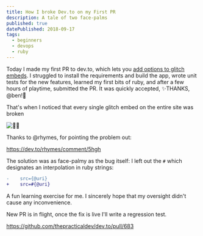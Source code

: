 ```yaml
---
title: How I broke Dev.to on my First PR
description: A tale of two face-palms
published: true
datePublished: 2018-09-17
tags:
  - beginners
  - devops
  - ruby
---
```


Today I made my first PR to dev.to, which lets you [add options to glitch embeds](https://github.com/thepracticaldev/dev.to/pull/680). I struggled to install the requirements and build the app, wrote unit tests for the new features, learned my first bits of ruby, and after a few hours of playtime, submitted the PR. It was quickly accepted, ✨THANKS, @ben!🌟

That's when I noticed that every single glitch embed on the entire site was broken 

![🤦‍♂️](https://media.giphy.com/media/3og0INyCmHlNylks9O/giphy.gif)

Thanks to @rhymes, for pointing the problem out:

https://dev.to/rhymes/comment/5hgh

The solution was as face-palmy as the bug itself: I left out the `#` which designates an interpolation in ruby strings:

```diff
-    src={@uri}
+    src=#{@uri}
```

A fun learning exercise for me. I sincerely hope that my oversight didn't cause any inconvenience.

New PR is in flight, once the fix is live I'll write a regression test.

https://github.com/thepracticaldev/dev.to/pull/683
